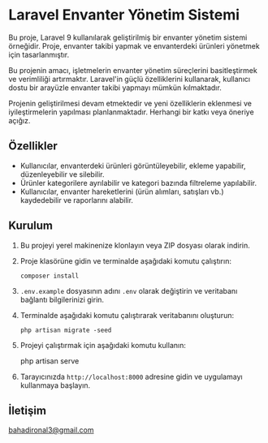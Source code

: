 # Laravel Envanter Yönetim Sistemi

Bu proje, Laravel 9 kullanılarak geliştirilmiş bir envanter yönetim sistemi örneğidir. Proje, envanter takibi yapmak ve envanterdeki ürünleri yönetmek için tasarlanmıştır.

Bu projenin amacı, işletmelerin envanter yönetim süreçlerini basitleştirmek ve verimliliği artırmaktır. Laravel'in güçlü özelliklerini kullanarak, kullanıcı dostu bir arayüzle envanter takibi yapmayı mümkün kılmaktadır.

Projenin geliştirilmesi devam etmektedir ve yeni özelliklerin eklenmesi ve iyileştirmelerin yapılması planlanmaktadır. Herhangi bir katkı veya öneriye açığız.

## Özellikler

-   Kullanıcılar, envanterdeki ürünleri görüntüleyebilir, ekleme yapabilir, düzenleyebilir ve silebilir.
-   Ürünler kategorilere ayrılabilir ve kategori bazında filtreleme yapılabilir.
-   Kullanıcılar, envanter hareketlerini (ürün alımları, satışları vb.) kaydedebilir ve raporlarını alabilir.

## Kurulum

1.  Bu projeyi yerel makinenize klonlayın veya ZIP dosyası olarak indirin.
2.  Proje klasörüne gidin ve terminalde aşağıdaki komutu çalıştırın:

	`composer install` 

3.  `.env.example` dosyasının adını `.env` olarak değiştirin ve veritabanı bağlantı bilgilerinizi girin.
4.  Terminalde aşağıdaki komutu çalıştırarak veritabanını oluşturun:

	`php artisan migrate -seed` 

5.  Projeyi çalıştırmak için aşağıdaki komutu kullanın:

	   php artisan serve

6.  Tarayıcınızda `http://localhost:8000` adresine gidin ve uygulamayı kullanmaya başlayın.

## İletişim

bahadironal3@gmail.com
